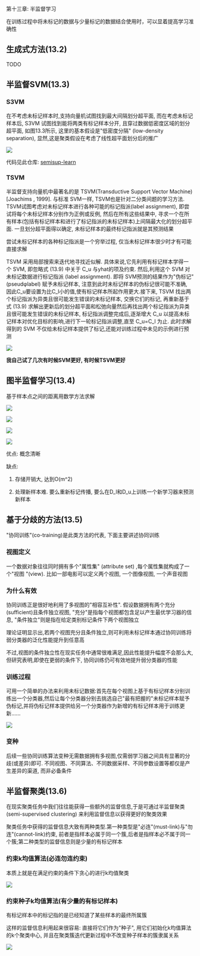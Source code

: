 第十三章: 半监督学习

在训练过程中将未标记的数据与少量标记的数据结合使用时，可以显着提高学习准确性

## 生成式方法(13.2)

TODO

## 半监督SVM(13.3)

### S3VM

在不考虑未标记样本时,支持向量机试图找到最大间隔划分超平面, 而在考虑未标记样本后, S3VM 试图找到能将两类有标记样本分开, 且穿过数据低密度区域的划分超平面, 如图13.3所示, 这里的基本假设是"低密度分隔" (low-density separation), 显然,这是聚类假设在考虑了线性超平面划分后的推广

![](./S3VM/S3VM.jpg)

代码见此仓库: [semisup-learn](https://github.com/tmadl/semisup-learn)

### TSVM

半监督支持向量机中最著名的是 TSVM(Transductive Support Vector Machine)[Joachims , 1999]. 与标准 SVM一样, TSVM也是针对二分类间题的学习方法. TSVM试图考虑对未标记样本进行各种可能的标记指派(label assignment), 即尝试将每个未标记样本分别作为正例或反例, 然后在所有这些结果中, 寻求一个在所有样本(包括有标记样本和进行了标记指派的未标记样本)上间隔最大化的划分超平面. 一旦划分超平面得以确定, 未标记样本的最终标记指派就是其预测结果

尝试未标记样本的各种标记指派是一个穷举过程, 仅当未标记样本很少时才有可能直接求解

TSVM 采用局部搜索来迭代地寻找近似解. 具体来说,它先利用有标记样本学得一个 SVM, 即忽略式 (13.9) 中关于 C_u 与yhat的项及约束. 然后,利用这个 SVM 对未标记数据进行标记指派 (label assignment). 即将 SVM预测的结果作为"伪标记" (pseudφlabel) 赋予未标记样本, 注意到此时未标记样本的伪标记很可能不准确, 因此C_u要设置为比C_l小的值,使有标记样本所起作用更大.接下来, TSVM 找出两个标记指派为异类且很可能发生错误的未标记样本, 交换它们的标记, 再重新基于式 (13.9) 求解出更新后的划分超平面和松弛向量然后再找出两个标记指派为异类且很可能发生错误的未标记样本, 标记指派调整完成后,逐渐增大 C_u 以提高未标记样本对优化目标的影响,进行下一轮标记指派调整,直至 C_u=C_l 为止. 此时求解得到的 SVM 不仅给未标记样本提供了标记,还能对训练过程中未见的示例进行预测

![](./TSVM/TSVM.jpg)

**我自己试了几次有时候SVM更好, 有时候TSVM更好**

## 图半监督学习(13.4)

基于样本点之间的距离用数学方法求解

![](./label_propagation/13-11.jpg)

![](./label_propagation/D.jpg)

![](./label_propagation/13-18.jpg)

![](./label_propagation/label_propagation.jpg)

优点: 概念清晰

缺点:

1. 存储开销大, 达到O(m^2)

2. 处理新样本难. 要么重新标记传播, 要么在D_l和D_u上训练一个新学习器来预测新样本

## 基于分歧的方法(13.5)

"协同训练"(co-training)是此类方法的代表, 下面主要讲述协同训练

### 视图定义

一个数据对象往往同时拥有多个"属性集" (attribute set) ,每个属性集就构成了一个"视图 "(view). 比如一部电影可以定义两个视图, 一个图像视图, 一个声音视图

### 为什么有效

协同训练正是很好地利用了多视图的"相容互补性". 假设数据拥有两个充分(sufficient)且条件独立视图, "充分"是指每个视图都包含足以产生最优学习器的信息, "条件独立"则是指在给定类别标记条件下两个视图独立

理论证明显示出,若两个视图充分且条件独立,则可利用未标记样本通过协同训练将弱分类器的泛化性能提升到任意高

不过,视图的条件独立性在现实任务中通常很难满足,因此性能提升幅度不会那么大,但研究表明,即使在更弱的条件下, 协同训练仍可有效地提升弱分类器的性能

### 训练过程

可用一个简单的办法来利用未标记数据:首先在每个视图上基于有标记样本分别训练出一个分类器,然后让每个分类器分别去挑选自己"最有把握的"未标记样本赋予伪标记,并将伪标记样本提供给另一个分类器作为新增的有标记样本用于训练更新......

![](./co-training/co-training.jpg)

### 变种

后续一些协同训练算法变种无需数据拥有多视图,仅需弱学习器之间具有显著的分歧(或差异)即可. 不同视图、不同算法、不同数据采样、不同参数设置等都仅是产生差异的渠道, 而非必备条件

## 半监督聚类(13.6)

在现实聚类任务中我们往往能获得一些额外的监督信息,于是可通过半监督聚类 (semi-supervised clustering) 来利用监督信息以获得更好的聚类效果

聚类任务中获得的监督信息大致有两种类型.第一种类型是"必连"(must-link)与"勿连"(cannot-link)约束, 前者是指样本必属于同一个簇,后者是指样本必不属于同一个簇;第二种类型的监督信息则是少量的有标记样本

### 约束k均值算法(必连勿连约束)

本质上就是在满足约束的条件下贪心的进行k均值聚类

![](./constrained-k-means.jpg)

### 约束种子k均值算法(有少量的有标记样本)

有标记样本中的标记指的是已经知道了某些样本的最终所属簇

这样的监督信息利用起来很容易: 直接将它们作为"种子", 用它们初始化k均值算法的k个聚类中心, 并且在聚类簇迭代更新过程中不改变种子样本的簇隶属关系

![](./constrained-seed-k-means.jpg)
